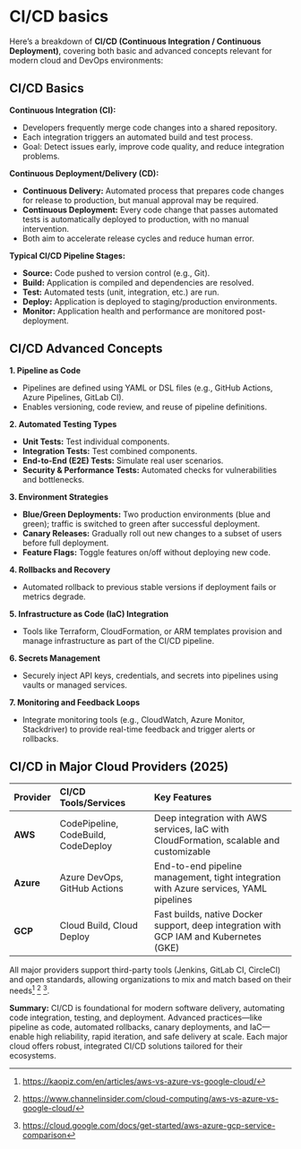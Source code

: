 # CI/CD basics

Here’s a breakdown of **CI/CD (Continuous Integration / Continuous Deployment)**, covering both basic and advanced concepts relevant for modern cloud and DevOps environments:

## **CI/CD Basics**

**Continuous Integration (CI):**

- Developers frequently merge code changes into a shared repository.
- Each integration triggers an automated build and test process.
- Goal: Detect issues early, improve code quality, and reduce integration problems.

**Continuous Deployment/Delivery (CD):**

- **Continuous Delivery:** Automated process that prepares code changes for release to production, but manual approval may be required.
- **Continuous Deployment:** Every code change that passes automated tests is automatically deployed to production, with no manual intervention.
- Both aim to accelerate release cycles and reduce human error.

**Typical CI/CD Pipeline Stages:**

- **Source:** Code pushed to version control (e.g., Git).
- **Build:** Application is compiled and dependencies are resolved.
- **Test:** Automated tests (unit, integration, etc.) are run.
- **Deploy:** Application is deployed to staging/production environments.
- **Monitor:** Application health and performance are monitored post-deployment.


## **CI/CD Advanced Concepts**

**1. Pipeline as Code**

- Pipelines are defined using YAML or DSL files (e.g., GitHub Actions, Azure Pipelines, GitLab CI).
- Enables versioning, code review, and reuse of pipeline definitions.

**2. Automated Testing Types**

- **Unit Tests:** Test individual components.
- **Integration Tests:** Test combined components.
- **End-to-End (E2E) Tests:** Simulate real user scenarios.
- **Security \& Performance Tests:** Automated checks for vulnerabilities and bottlenecks.

**3. Environment Strategies**

- **Blue/Green Deployments:** Two production environments (blue and green); traffic is switched to green after successful deployment.
- **Canary Releases:** Gradually roll out new changes to a subset of users before full deployment.
- **Feature Flags:** Toggle features on/off without deploying new code.

**4. Rollbacks and Recovery**

- Automated rollback to previous stable versions if deployment fails or metrics degrade.

**5. Infrastructure as Code (IaC) Integration**

- Tools like Terraform, CloudFormation, or ARM templates provision and manage infrastructure as part of the CI/CD pipeline.

**6. Secrets Management**

- Securely inject API keys, credentials, and secrets into pipelines using vaults or managed services.

**7. Monitoring and Feedback Loops**

- Integrate monitoring tools (e.g., CloudWatch, Azure Monitor, Stackdriver) to provide real-time feedback and trigger alerts or rollbacks.


## **CI/CD in Major Cloud Providers (2025)**

| Provider | CI/CD Tools/Services | Key Features |
| :-- | :-- | :-- |
| **AWS** | CodePipeline, CodeBuild, CodeDeploy | Deep integration with AWS services, IaC with CloudFormation, scalable and customizable |
| **Azure** | Azure DevOps, GitHub Actions | End-to-end pipeline management, tight integration with Azure services, YAML pipelines |
| **GCP** | Cloud Build, Cloud Deploy | Fast builds, native Docker support, deep integration with GCP IAM and Kubernetes (GKE) |

All major providers support third-party tools (Jenkins, GitLab CI, CircleCI) and open standards, allowing organizations to mix and match based on their needs[^2] [^4] [^6].

**Summary:**
CI/CD is foundational for modern software delivery, automating code integration, testing, and deployment. Advanced practices—like pipeline as code, automated rollbacks, canary deployments, and IaC—enable high reliability, rapid iteration, and safe delivery at scale. Each major cloud offers robust, integrated CI/CD solutions tailored for their ecosystems.

[^1]: https://www.chaosgenius.io/blog/databricks-on-aws-azure-gcp/

[^2]: https://kaopiz.com/en/articles/aws-vs-azure-vs-google-cloud/

[^3]: https://kitrum.com/blog/aws-vs-gcp-comparative-guide-cdn-pricing-biggest-drawbacks/

[^4]: https://www.channelinsider.com/cloud-computing/aws-vs-azure-vs-google-cloud/

[^5]: https://thecodev.co.uk/cloud-providers-comparison-2025/

[^6]: https://cloud.google.com/docs/get-started/aws-azure-gcp-service-comparison

[^7]: https://www.linkedin.com/pulse/cloud-providers-comparison-aws-vs-azure-google-gcp-2025-lászló-halász-mlulf

[^8]: https://www.incredibuild.com/blog/cloud-services-comparison-a-practical-developer-guide

[^9]: https://www.kellton.com/kellton-tech-blog/comparing-aws-azure-and-gcp

